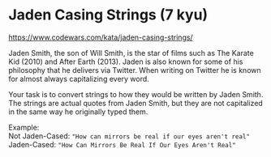 # Jaden Casing Strings (7 kyu)

https://www.codewars.com/kata/jaden-casing-strings/

Jaden Smith, the son of Will Smith, is the star of films such as The Karate Kid (2010) and After Earth (2013). Jaden is also known for some of his philosophy that he delivers via Twitter. When writing on Twitter he is known for almost always capitalizing every word.

Your task is to convert strings to how they would be written by Jaden Smith. The strings are actual quotes from Jaden Smith, but they are not capitalized in the same way he originally typed them.

Example:<br>
Not Jaden-Cased: `"How can mirrors be real if our eyes aren't real"`<br>
Jaden-Cased:     `"How Can Mirrors Be Real If Our Eyes Aren't Real"`
